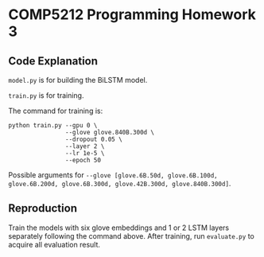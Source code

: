 # COMP5212 Programming Homework 3

## Code Explanation

`model.py` is for building the BiLSTM model.

`train.py` is for training.

The command for training is:

```commandline
python train.py --gpu 0 \
                --glove glove.840B.300d \
                --dropout 0.05 \
                --layer 2 \
                --lr 1e-5 \
                --epoch 50
```

Possible arguments
for `--glove [glove.6B.50d, glove.6B.100d, glove.6B.200d, glove.6B.300d, glove.42B.300d, glove.840B.300d]`.

## Reproduction

Train the models with six glove embeddings and 1 or 2 LSTM layers separately following the command above. After
training, run `evaluate.py` to acquire all evaluation result.